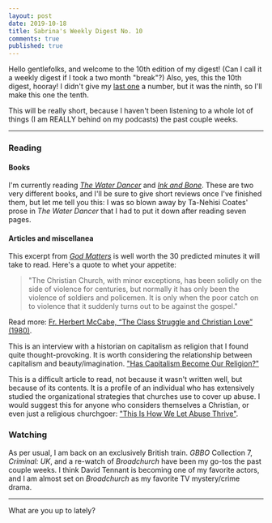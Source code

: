 ```yaml
---
layout: post
date: 2019-10-18
title: Sabrina's Weekly Digest No. 10
comments: true
published: true
---
```


Hello gentlefolks, and welcome to the 10th edition of my digest! (Can I call it a weekly digest if I took a two month "break"?) 
Also, yes, this the 10th digest, hooray! I didn't give my [last one](https://sdrp.me/2019/10/14/digest-special-indigenous-peoples/) a number, but it was the ninth, so I'll make this one the tenth. 

This will be really short, because I haven't been listening to a whole lot of things (I am REALLY behind on my podcasts) the past couple weeks.
___

### Reading

#### Books

I'm currently reading [*The Water Dancer*](https://g.co/kgs/rqytM3) and [*Ink and Bone*](https://g.co/kgs/TYm6hp). These are two very different books, and I'll be sure to give short reviews once I've finished them, but let me tell you this: I was so blown away by Ta-Nehisi Coates' prose in *The Water Dancer* that I had to put it down after reading seven pages.

#### Articles and miscellanea

This excerpt from [*God Matters*](https://g.co/kgs/xxaw9Z) is well worth the 30 predicted minutes it will take to read. Here's a quote to whet your appetite: 

> "The Christian Church, with minor exceptions, has been solidly on the side of violence for centuries, but normally it has only been the violence of soldiers and policemen. It is only when the poor catch on to violence that it suddenly turns out to be against the gospel."

Read more: [Fr. Herbert McCabe, “The Class Struggle and Christian Love” (1980)](https://medium.com/@taycross/fr-herbert-mccabe-the-class-struggle-and-christian-love-1980-684842ebce61).

This is an interview with a historian on capitalism as religion that I found quite thought-provoking. It is worth considering the relationship between capitalism and beauty/imagination. ["Has Capitalism Become Our Religion?"](https://g.co/kgs/xxaw9Z)

This is a difficult article to read, not because it wasn't written well, but because of its contents. It is a profile of an individual who has extensively studied the organizational strategies that churches use to cover up abuse. I would suggest this for anyone who considers themselves a Christian, or even just a religious churchgoer: ["This Is How We Let Abuse Thrive"](https://sojo.net/magazine/november-2019/how-we-let-abuse-thrive).

### Watching

As per usual, I am back on an exclusively British train. _GBBO_ Collection 7, _Criminal: UK_, and a re-watch of _Broadchurch_ have been my go-tos the past couple weeks. I think David Tennant is becoming one of my favorite actors, and I am almost set on _Broadchurch_ as my favorite TV mystery/crime drama.

___

What are you up to lately?


